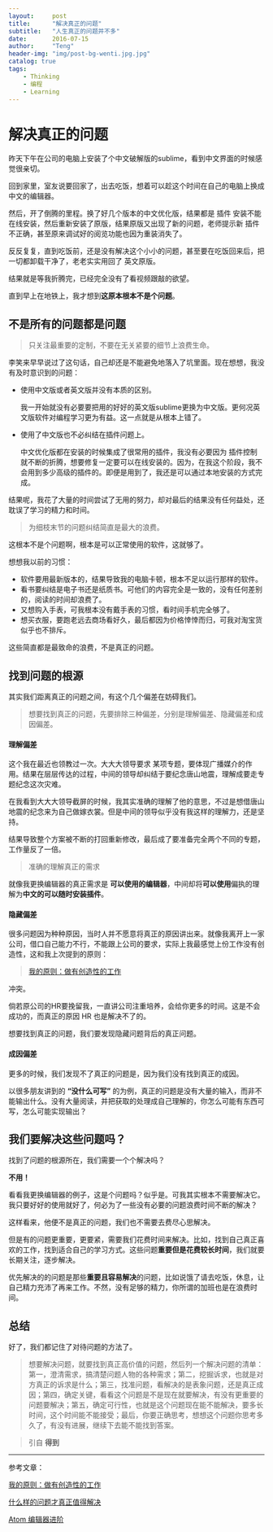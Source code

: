 ```yaml
---
layout:     post
title:      "解决真正的问题"
subtitle:   "人生真正的问题并不多"
date:       2016-07-15
author:     "Teng"
header-img: "img/post-bg-wenti.jpg.jpg"
catalog: true
tags:
    - Thinking
    - 编程
    - Learning
---
```


# 解决真正的问题

昨天下午在公司的电脑上安装了个中文破解版的sublime，看到中文界面的时候感觉很亲切。

回到家里，室友说要回家了，出去吃饭，想着可以趁这个时间在自己的电脑上换成中文的编辑器。

然后，开了倒腾的里程。换了好几个版本的中文优化版，结果都是 插件 安装不能在线安装，然后重新安装了原版，结果原版又出现了新的问题，老师提示新 插件不正确，甚至原来调试好的阅览功能也因为重装消失了。

反反复复，直到吃饭前，还是没有解决这个小小的问题，甚至要在吃饭回来后，把一切都卸载干净了，老老实实用回了 英文原版。

结果就是等我折腾完，已经完全没有了看视频跟敲的欲望。

直到早上在地铁上，我才想到**这原本根本不是个问题**。

## 不是所有的问题都是问题

> 只关注最重要的定制，不要在无关紧要的细节上浪费生命。

李笑来早早说过了这句话，自己却还是不能避免地落入了坑里面。现在想想，我没有及时意识到的问题：

- 使用中文版或者英文版并没有本质的区别。

	我一开始就没有必要要把用的好好的英文版sublime更换为中文版。更何况英文版软件对编程学习更为有益。这一点就是从根本上错了。

- 使用了中文版也不必纠结在插件问题上。

	 中文优化版都在安装的时候集成了很常用的插件，我没有必要因为 插件控制 就不断的折腾，想要修复一定要可以在线安装的。因为，在我这个阶段，我不会用到多少高级的插件的。即便是用到了，我还是可以通过本地安装的方式完成。

结果呢，我花了大量的时间尝试了无用的努力，却对最后的结果没有任何益处，还耽误了学习的精力和时间。

>为细枝末节的问题纠结简直是最大的浪费。

这根本不是个问题啊，根本是可以正常使用的软件，这就够了。

想想我以前的习惯：

- 软件要用最新版本的，结果导致我的电脑卡顿，根本不足以运行那样的软件。
- 看书要纠结是电子书还是纸质书。可他们的内容完全是一致的，没有任何差别的，阅读的时间却浪费了。
- 又想购入手表，可我根本没有戴手表的习惯，看时间手机完全够了。
- 想买衣服，要跑老远去商场看好久，最后都因为价格悻悻而归，可我对淘宝货似乎也不排斥。

这些简直都是最致命的浪费，不是真正的问题。

## 找到问题的根源

其实我们距离真正的问题之间，有这个几个偏差在妨碍我们。

> 想要找到真正的问题，先要排除三种偏差，分别是理解偏差、隐藏偏差和成因偏差。

#### 理解偏差

这个我在最近也领教过一次。大大大领导要求 某项专题，要体现广播媒介的作用。结果在层层传达的过程，中间的领导却纠结于要纪念唐山地震，理解成要走专题纪念这次灾难。

在我看到大大大领导截屏的时候，我其实准确的理解了他的意思，不过是想借唐山地震的纪念来为自己做嫁衣裳。但是中间的领导似乎没有我这样的理解力，还是坚持。

结果导致整个方案被不断的打回重新修改，最后成了要准备完全两个不同的专题，工作量反了一倍。

> 准确的理解真正的需求

就像我更换编辑器的真正需求是 **可以使用的编辑器**，中间却将**可以使用**偏执的理解为**中文的可以随时安装插件**。

#### 隐藏偏差

很多问题因为种种原因，当时人并不愿意将真正的原因讲出来。就像我离开上一家公司，借口自己能力不行，不能跟上公司的要求，实际上我最感觉上份工作没有创造性，这和我上次提到的原则：

> [我的原则：做有创造性的工作](http://tengblog.com/2016/06/19/toutiao/)

冲突。

倘若原公司的HR要挽留我，一直讲公司注重培养，会给你更多的时间。这是不会成功的，而真正的原因	HR 也是解决不了的。

想要找到真正的问题，我们要发现隐藏问题背后的真正问题。

#### 成因偏差

更多的时候，我们发现不了真正的问题是，因为我们没有找到真正的成因。
	
以很多朋友讲到的 **“没什么可写”** 的为例，真正的问题是没有大量的输入，而非不能输出什么。没有大量阅读，并把获取的处理成自己理解的，你怎么可能有东西可写，怎么可能实现输出？

## 我们要解决这些问题吗？

找到了问题的根源所在，我们需要一个个解决吗？

**不用！**

看看我更换编辑器的例子，这是个问题吗？似乎是。可我其实根本不需要解决它。我只要好好的使用就好了，何必为了一些没有必要的问题浪费时间不断的解决？

这样看来，他便不是真正的问题，我们也不需要去费尽心思解决。

但是有的问题更重要，更要紧，需要我们花费时间来解决。比如，找到自己真正喜欢的工作，找到适合自己的学习方式。这些问题**重要但是花费较长时间**，我们就要长期关注，逐步解决。

优先解决的的问题是那些**重要且容易解决**的问题，比如说饿了请去吃饭，休息，让自己精力充沛了再来工作。不然，没有足够的精力，你所谓的加班也是在浪费时间。

## 总结

好了，我们都记住了对待问题的方法了。

> 想要解决问题，就要找到真正高价值的问题，然后列一个解决问题的清单：第一，澄清需求，搞清楚问题人物的各种需求；第二，挖掘诉求，也就是对方真正的诉求是什么；第三，找准问题，看解决的是表象问题，还是真正成因；第四，确定关键，看看这个问题是不是现在就要解决，有没有更重要的问题要解决；第五，确定可行性，也就是这个问题现在能不能解决，要多长时间，这个时间能不能接受；最后，你要正确思考，想想这个问题你思考多久了，有没有进展，继续下去能不能找到答案。

> 引自  **得到**

----

参考文章：

[我的原则：做有创造性的工作](http://tengblog.com/2016/06/19/toutiao/)

[什么样的问题才真正值得解决](https://m.igetget.com/share/audio/aid/2189)

[Atom 编辑器进阶](http://xiaolai.li/2016/06/17/makecs-atom-advanced/#more)


